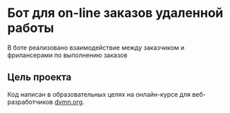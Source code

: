# Бот для on-line заказов удаленной работы

В боте реализовано взаимодействие между заказчиком и фрилансерами по выполнению заказов

## Цель проекта

Код написан в образовательных целях на онлайн-курсе для веб-разработчиков [dvmn.org](https://dvmn.org/).
